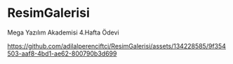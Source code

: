 # ResimGalerisi
Mega Yazılım Akademisi 4.Hafta Ödevi



https://github.com/adilalperenciftci/ResimGalerisi/assets/134228585/9f354503-aaf8-4bd1-ae62-800790b3d699

